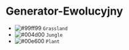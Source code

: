 # Generator-Ewolucyjny

- ![#99ff99](https://placehold.it/15/99ff99/000000?text=+) `Grassland`
- ![#004d00](https://placehold.it/15/004d00/000000?text=+) `Jungle`
- ![#00e600](https://placehold.it/15/00e600/000000?text=+) `Plant`
